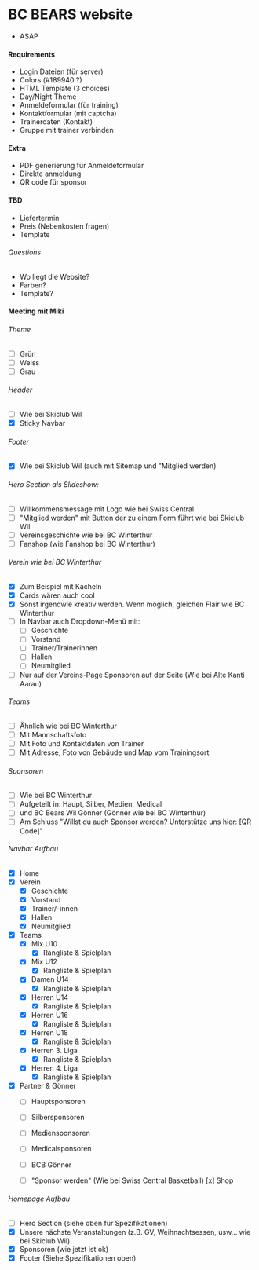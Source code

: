 # BC BEARS website

- ASAP

#### Requirements

- Login Dateien (für server)
- Colors (#189940 ?)
- HTML Template (3 choices)
- Day/Night Theme
- Anmeldeformular (für training)
- Kontaktformular (mit captcha)
- Trainerdaten (Kontakt)
- Gruppe mit trainer verbinden

#### Extra
- PDF generierung für Anmeldeformular
- Direkte anmeldung
- QR code für sponsor

#### TBD

- Liefertermin
- Preis (Nebenkosten fragen)
- Template

###### Questions

- Wo liegt die Website?
- Farben?
- Template?

#### Meeting mit Miki

###### Theme
- [ ] Grün
- [ ] Weiss
- [ ] Grau

###### Header
- [ ] Wie bei Skiclub Wil
- [x] Sticky Navbar

###### Footer
- [x] Wie bei Skiclub Wil (auch mit Sitemap und "Mitglied werden)

###### Hero Section als Slideshow:
- [ ] Willkommensmessage mit Logo wie bei Swiss Central
- [ ] "Mitglied werden" mit Button der zu einem Form führt wie bei Skiclub Wil
- [ ] Vereinsgeschichte wie bei BC Winterthur
- [ ] Fanshop (wie Fanshop bei BC Winterthur)

###### Verein wie bei BC Winterthur
- [x] Zum Beispiel mit Kacheln
- [x] Cards wären auch cool
- [x] Sonst irgendwie kreativ werden. Wenn möglich, gleichen Flair wie BC Winterthur
- [ ] In Navbar auch Dropdown-Menü mit:
    - [ ] Geschichte
    - [ ] Vorstand
    - [ ] Trainer/Trainerinnen
    - [ ] Hallen
    - [ ] Neumitglied
- [ ] Nur auf der Vereins-Page Sponsoren auf der Seite (Wie bei Alte Kanti Aarau)

###### Teams
- [ ] Ähnlich wie bei BC Winterthur
- [ ] Mit Mannschaftsfoto
- [ ] Mit Foto und Kontaktdaten von Trainer
- [ ] Mit Adresse, Foto von Gebäude und Map vom Trainingsort

###### Sponsoren
- [ ] Wie bei BC Winterthur
- [ ] Aufgeteilt in: Haupt, Silber, Medien, Medical
- [ ] und BC Bears Wil Gönner (Gönner wie bei BC Winterthur)
- [ ] Am Schluss "Willst du auch Sponsor werden? Unterstütze uns hier: [QR Code]"

###### Navbar Aufbau
- [x] Home
- [x] Verein
    - [x] Geschichte
    - [x] Vorstand
    - [x] Trainer/-innen
    - [x] Hallen
    - [x] Neumitglied
- [x] Teams
    - [x] Mix U10
        - [x] Rangliste & Spielplan
    - [x] Mix U12
        - [x] Rangliste & Spielplan
    - [x] Damen U14
        - [x] Rangliste & Spielplan
    - [x] Herren U14
        - [x] Rangliste & Spielplan
    - [x] Herren U16
        - [x] Rangliste & Spielplan
    - [x] Herren U18
        - [x] Rangliste & Spielplan
    - [x] Herren 3. Liga
        - [x] Rangliste & Spielplan
    - [x] Herren 4. Liga
        - [x] Rangliste & Spielplan
- [x] Partner & Gönner
    - [ ] Hauptsponsoren
    - [ ] Silbersponsoren
    - [ ] Mediensponsoren
    - [ ] Medicalsponsoren
    - [ ] BCB Gönner
    - [ ] "Sponsor werden" (Wie bei Swiss Central Basketball)
[x] Shop


###### Homepage Aufbau
- [ ] Hero Section (siehe oben für Spezifikationen)
- [x] Unsere nächste Veranstaltungen (z.B. GV, Weihnachtsessen, usw... wie bei Skiclub Wil)
- [x] Sponsoren (wie jetzt ist ok)
- [x] Footer (Siehe Spezifikationen oben)
